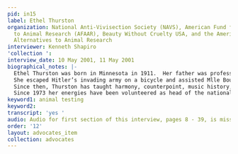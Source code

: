 ```yaml
---
pid: in15
label: Ethel Thurston
organization: National Anti-Vivisection Society (NAVS), American Fund for Alternatives
  to Animal Research (AFAAR), Beauty Without Cruelty USA, and the American Fund for
  Alternatives to Animal Research
interviewer: Kenneth Shapiro
'collection ': 
interview_date: 10 May 2001, 11 May 2001
biographical_notes: |-
  Ethel Thurston was born in Minnesota in 1911.  Her father was professor of law at the University of Minnesota, later at Yale, then Harvard.  She graduated Phi Beta Kappa from Vassar College in 1933 with majors in music and psychology.  She continued studies in music with Nadia Boulanger in Paris (1938), and became Mlle Boulanger’s teaching assistant.  These plans were interrupted by the Nazi invasion and occupation of France (1940).
  She escaped Hitler’s invading army on a bicycle and assisted Mlle Boulanger to travel across Spain to Lisbon (Portugal), where Thurston’s father had managed to secure passage for both to New York.  Mlle Boulanger’s fifteen pieces of luggage included historical documents which had to leave France (under Nazi Occupation) urgently, quietly, and secretly.  Thurston took all fifteen pieces, sometimes traveling separately, to New York.
  Since then, Thurston has taught harmony, counterpoint, music history, and research methods at Manhattan College of Music, and some of these at Hunter College, St. John’s University, Bryn Mawr, and other colleges.  She earned her Ph.D. in music from New York University in 1954 and retired from teaching in 1973.
  Since 1973 her energies have been volunteered as head of the national animal protection societies she founded: Beauty Without Cruelty USA, and the American Fund for Alternatives to Animal Research.  The first provides information where to purchase personal and household products made and tested without harm to animals; the second provides financial grants to develop non-animal testing systems.
keyword1: animal testing
keyword2: 
transcript: 'yes '
audio: Audio for first section of this interview, pages 8 - 39, is missing/unavailable.
order: '12'
layout: advocates_item
collection: advocates
---
```

